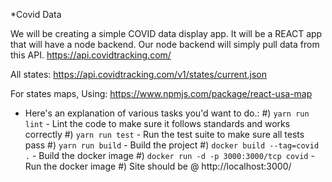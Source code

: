 *Covid Data

We will be creating a simple COVID data display app. It will be a REACT app that will have a node backend. Our node backend will simply pull data from this API. https://api.covidtracking.com/

All states: https://api.covidtracking.com/v1/states/current.json

For states maps, Using: https://www.npmjs.com/package/react-usa-map

* Here's an explanation of various tasks you'd want to do.:
#) `yarn run lint` - Lint the code to make sure it follows standards and works correctly
#) `yarn run test` - Run the test suite to make sure all tests pass
#) `yarn run build` - Build the project
#) `docker build --tag=covid .` - Build the docker image
#) `docker run -d -p 3000:3000/tcp covid` - Run the docker image
#) Site should be @ http://localhost:3000/